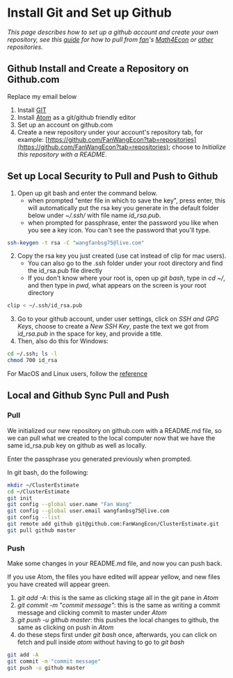 # Install Git and Set up Github

*This page describes how to set up a github account and create your own repository, see this [guide](gitsetup.md) for how to pull from [fan](http://fanwangecon.github.io)'s [Math4Econ](https://fanwangecon.github.io/Math4Econ/) or [other](https://github.com/FanWangEcon) repositories.*

## Github Install and Create a Repository on Github.com

Replace my email below

1. Install [GIT](https://git-scm.com/)
2. Install [Atom](https://atom.io/) as a git/github friendly editor
3. Set up an account on github.com
4. Create a new repository under your account's repository tab, for example: [https://github.com/FanWangEcon?tab=repositories](https://github.com/FanWangEcon?tab=repositories); choose to *Initialize this repository with a README*.

## Set up Local Security to Pull and Push to Github

1. Open up git bash and enter the command below.
    - when prompted "enter file in which to save the key", press enter, this will automatically put the rsa key you generate in the default folder below under *~/.ssh/* with file name *id_rsa.pub*.
    - when prompted for passphrase, enter the password you like when you see a key icon. You can't see the password that you'll type.
```bash
ssh-keygen -t rsa -C "wangfanbsg75@live.com"
```
2. Copy the rsa key you just created (use cat instead of clip for mac users).
    - You can also go to the .ssh folder under your root directory and find the id_rsa.pub file directly
    - If you don't know where your root is, open up *git bash*, type in *cd ~/*, and then type in *pwd*, what appears on the screen is your root directory
```bash
clip < ~/.ssh/id_rsa.pub
```
3. Go to your github account, under user settings, click on *SSH and GPG Keys*, choose to create a *New SSH Key*, paste the text we got from *id_rsa.pub* in the space for key, and provide a title.
4. Then, also do this for Windows:
```bash
cd ~/.ssh; ls -l
chmod 700 id_rsa
```
For MacOS and Linux users, follow the [reference](https://help.github.com/articles/connecting-to-github-with-ssh/)

## Local and Github Sync Pull and Push

### Pull

We initialized our new repository on github.com with a README.md file, so we can pull what we created to the local computer now that we have the same id_rsa.pub key on github as well as locally.

Enter the passphrase you generated previously when prompted.

In git bash, do the following:

```bash
mkdir ~/ClusterEstimate
cd ~/ClusterEstimate
git init
git config --global user.name "Fan Wang"
git config --global user.email wangfanbsg75@live.com
git config --list
git remote add github git@github.com:FanWangEcon/ClusterEstimate.git
git pull github master
```

### Push

Make some changes in your README.md file, and now you can push back.

If you use Atom, the files you have edited will appear yellow, and new files you have created will appear green.

1. *git add -A*: this is the same as clicking stage all in the git pane in *Atom*
2. *git commit -m "commit message"*: this is the same as writing a commit message and clicking commit to master under *Atom*
3. *git push -u github master*: this pushes the local changes to github, the same as clicking on push in *Atom*
4. do these steps first under *git bash* once, afterwards, you can click on fetch and pull inside *atom* without having to go to *git bash*

```bash
git add -A
git commit -m "commit message"
git push -u github master
```
